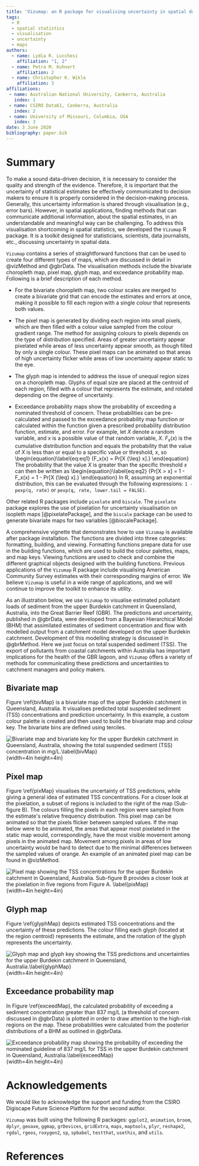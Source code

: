 ```yaml
---
title: 'Vizumap: an R package for visualising uncertainty in spatial data'
tags:
  - R
  - spatial statistics
  - visualisation
  - uncertainty
  - maps
authors:
  - name: Lydia R. Lucchesi
    affiliation: "1, 2"
  - name: Petra M. Kuhnert
    affiliation: 2
  - name: Christopher K. Wikle
    affiliation: 3
affiliations:
 - name: Australian National University, Canberra, Australia
   index: 1
 - name: CSIRO Data61, Canberra, Australia
   index: 2
 - name: University of Missouri, Columbia, USA
   index: 3 
date: 3 June 2020
bibliography: paper.bib
---
```


# Summary

To make a sound data-driven decision, it is necessary to consider the quality and strength of the evidence. Therefore, it is important that the uncertainty of statistical estimates be effectively communicated to decision makers to ensure it is properly considered in the decision-making 
process. Generally, this uncertainty information is shared through visualisation (e.g., error bars). However, in spatial applications, finding methods that can communicate additional information, about the spatial estimates, in an understandable and meaningful way can be challenging. To address this visualisation shortcoming in spatial statistics, we developed the `Vizumap` R package. It is a toolkit designed for statisticians, scientists, data journalists, etc., discussing uncertainty in spatial data.

`Vizumap` contains a series of straightforward functions that can be used to create four different types of maps, which are discussed in detail in @vizMethod and @gbrData. The visualisation methods include the bivariate choropleth map, pixel map, glyph map, and exceedance probability map. Following is a brief description of each method.

* For the bivariate choropleth map, two colour scales are merged to create a bivariate grid that can encode the estimates and errors at once, making it possible to fill each region with a single colour that represents both values.

* The pixel map is generated by dividing each region into small pixels, which are then filled with a colour value sampled from the colour gradient range. The method for assigning colours to pixels depends on the type of distribution specified. Areas of greater uncertainty appear pixelated while areas of less uncertainty appear smooth, as though filled by only a single colour. These pixel maps can be animated so that areas of high uncertainty flicker while areas of low uncertainty appear static to the eye.

* The glyph map is intended to address the issue of unequal region sizes on a choropleth map. Glyphs of equal size are placed at the centroid of each region, filled with a colour that represents the estimate, and rotated depending on the degree of uncertainty.

* Exceedance probability maps show the probability of exceeding a nominated threshold of concern. These probabilities can be pre-calculated and passed to the exceedance probability map function or calculated within the function given a prescribed probability distribution function, estimate, and error. For example, let $X$ denote a random variable, and $x$ is a possible value of that random variable, $X$. $F_x(x)$ is the cumulative distribution function and equals the probability that the value of $X$ is less than or equal to a specific value or threshold, $x$, so 
\begin{equation}\label{eq:eq1}
{F_x(x) = Pr[X {\leq} x].}
\end{equation}
The probability that the value $X$ is greater than the specific threshold $x$ can then be written as 
\begin{equation}\label{eq:eq2}
{Pr[X > x] = 1 - F_x(x) = 1 - Pr[X {\leq} x].}
\end{equation}
In R, assuming an exponential distribution, this can be evaluated through the following expressions: `1 - pexp(q, rate)` or `pexp(q, rate, lower.tail = FALSE)`.

Other related R packages include `pixelate` and `biscale`. The `pixelate` package explores the use of pixelation for uncertainty visualisation on isopleth maps [@pixelatePackage], and the `biscale` package can be used to generate bivariate maps for two variables [@biscalePackage].

A comprehensive vignette that demonstrates how to use `Vizumap` is available after package installation. The functions are divided into three categories: formatting, building, and viewing. Formatting functions prepare data for use in the building functions, which are used to build the colour palettes, maps, and map keys. Viewing functions are used to check and combine the different graphical objects designed with the building functions. Previous applications of the `Vizumap` R package include visualising American Community Survey estimates with their corresponding margins of error. We believe `Vizumap` is useful in a wide range of applications, and we will continue to improve the toolkit to enhance its utility.

As an illustration below, we use `Vizumap` to visualise estimated pollutant loads of sediment from the upper Burdekin catchment in Queensland, Australia, into the Great Barrier Reef (GBR). The predictions and uncertainty, published in @gbrData, were developed from a Bayesian Hierarchical Model (BHM) that assimilated estimates of sediment concentration and flow with modelled output from a catchment model developed on the upper Burdekin catchment. Development of this modelling strategy is discussed in @gbrMethod. Here we just focus on total suspended sediment (TSS).  The export of pollutants from coastal catchments within Australia has important implications for the health of the GBR lagoon, and `Vizumap` offers a variety of methods for communicating these predictions and uncertainties to catchment managers and policy makers.

## Bivariate map

Figure \ref{bivMap} is a bivariate map of the upper Burdekin catchment in Queensland, Australia. It visualises predicted total suspended sediment (TSS) concentrations and prediction uncertainty. In this example, a custom colour palette is created and then used to build the bivariate map and colour key. The bivariate bins are defined using terciles.

![Bivariate map and bivariate key for the upper Burdekin catchment in Queensland, Australia, showing the total suspended sediment (TSS) concentration in mg/L.\label{bivMap}](bivariateMap.png){width=4in height=4in}

## Pixel map

Figure \ref{pixMap} visualises the uncertainty of TSS predictions, while giving a general idea of estimated TSS concentrations. For a closer look at the pixelation, a subset of regions is included to the right of the map (Sub-figure B). The colours filling the pixels in each region were sampled from the estimate's relative frequency distribution. This pixel map can be animated so that the pixels flicker between sampled values. If the map below were to be animated, the areas that appear most pixelated in the static map would, correspondingly, have the most visible movement among pixels in the animated map. Movement among pixels in areas of low uncertainty would be hard to detect due to the minimal differences between the sampled values of orange. An example of an animated pixel map can be found in @vizMethod.

![Pixel map showing the TSS concentrations for the upper Burdekin catchment in Queensland, Australia. Sub-figure B provides a closer look at the pixelation in five regions from Figure A. \label{pixMap}](pixelMap.png){width=4in height=4in}

## Glyph map

Figure \ref{glyphMap} depicts estimated TSS concentrations and the uncertainty of these predictions. The colour filling each glyph (located at the region centroid) represents the estimate, and the rotation of the glyph represents the uncertainty.

![Glyph map and glyph key showing the TSS predictions and uncertainties for the upper Burdekin catchment in Queensland, Australia.\label{glyphMap}](glyphMap.png){width=4in height=4in}

## Exceedance probability map

In Figure \ref{exceedMap}, the calculated probability of exceeding a sediment concentration greater than 837 mg/L (a threshold of concern discussed in @gbrData) is plotted in order to draw attention to the high-risk regions on the map. These probabilities were calculated from the posterior distributions of a BHM as outlined in @gbrData.

![Exceedance probability map showing the probability of exceeding the nominated guideline of 837 mg/L for TSS in the upper Burdekin catchment in Queensland, Australia.\label{exceedMap}](exceedMap.png){width=4in height=4in}

# Acknowledgements

We would like to acknowledge the support and funding from the CSIRO Digiscape Future Science Platform for the second author.

`Vizumap` was built using the following R packages: `ggplot2`, `animation`, `broom`, `dplyr`, `geoaxe`, `ggmap`, `grDevices`, `gridExtra`, `maps`, `maptools`, `plyr`, `reshape2`, `rgdal`, `rgeos`, `roxygen2`, `sp`, `spbabel`, `testthat`, `usethis`, and `utils`.

# References
